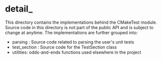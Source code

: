 <!--
  ~ Copyright 2023 CMakePP
  ~
  ~ Licensed under the Apache License, Version 2.0 (the "License");
  ~ you may not use this file except in compliance with the License.
  ~ You may obtain a copy of the License at
  ~
  ~ http://www.apache.org/licenses/LICENSE-2.0
  ~
  ~ Unless required by applicable law or agreed to in writing, software
  ~ distributed under the License is distributed on an "AS IS" BASIS,
  ~ WITHOUT WARRANTIES OR CONDITIONS OF ANY KIND, either express or implied.
  ~ See the License for the specific language governing permissions and
  ~ limitations under the License.
-->

detail_
=======

This directory contains the implementations behind the CMakeTest module. Source
code in this directory is not part of the public API and is subject to change at
anytime.  The implementations are further grouped into:

- parsing : Source code related to parsing the user's unit tests
- test_section : Source code for the TestSection class
- utilities: odds-and-ends functions used elsewhere in the project
